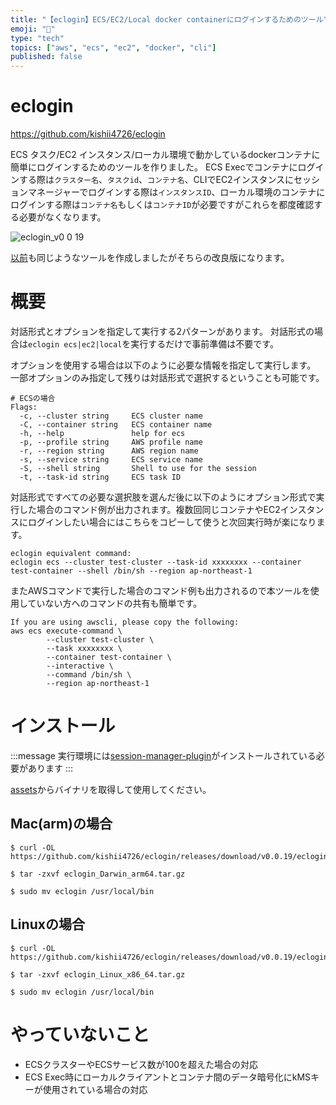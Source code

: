 ```yaml
---
title: "【eclogin】ECS/EC2/Local docker containerにログインするためのツール"
emoji: "🦉"
type: "tech"
topics: ["aws", "ecs", "ec2", "docker", "cli"]
published: false
---
```


# eclogin
https://github.com/kishii4726/eclogin

ECS タスク/EC2 インスタンス/ローカル環境で動かしているdockerコンテナに簡単にログインするためのツールを作りました。
ECS Execでコンテナにログインする際は`クラスター名`、`タスクid`、`コンテナ名`、CLIでEC2インスタンスにセッションマネージャーでログインする際は`インスタンスID`、ローカル環境のコンテナにログインする際は`コンテナ名`もしくは`コンテナID`が必要ですがこれらを都度確認する必要がなくなります。

![eclogin_v0 0 19](https://github.com/user-attachments/assets/a10ad39c-4d33-4e81-8b92-da4fe19936ee)

[以前](https://github.com/kishii4726/ecsh)も同じようなツールを作成しましたがそちらの改良版になります。

# 概要
対話形式とオプションを指定して実行する2パターンがあります。
対話形式の場合は`eclogin ecs|ec2|local`を実行するだけで事前準備は不要です。

オプションを使用する場合は以下のように必要な情報を指定して実行します。
一部オプションのみ指定して残りは対話形式で選択するということも可能です。
```
# ECSの場合
Flags:
  -c, --cluster string     ECS cluster name
  -C, --container string   ECS container name
  -h, --help               help for ecs
  -p, --profile string     AWS profile name
  -r, --region string      AWS region name
  -s, --service string     ECS service name
  -S, --shell string       Shell to use for the session
  -t, --task-id string     ECS task ID
```

対話形式ですべての必要な選択肢を選んだ後に以下のようにオプション形式で実行した場合のコマンド例が出力されます。複数回同じコンテナやEC2インスタンスにログインしたい場合にはこちらをコピーして使うと次回実行時が楽になります。
```
eclogin equivalent command:
eclogin ecs --cluster test-cluster --task-id xxxxxxxx --container test-container --shell /bin/sh --region ap-northeast-1
```

またAWSコマンドで実行した場合のコマンド例も出力されるので本ツールを使用していない方へのコマンドの共有も簡単です。
```
If you are using awscli, please copy the following:
aws ecs execute-command \
        --cluster test-cluster \
        --task xxxxxxxx \
        --container test-container \
        --interactive \
        --command /bin/sh \
        --region ap-northeast-1
```

# インストール

:::message
実行環境には[session-manager-plugin](https://docs.aws.amazon.com/ja_jp/systems-manager/latest/userguide/session-manager-working-with-install-plugin.html)がインストールされている必要があります
:::

[assets](https://github.com/kishii4726/eclogin/releases)からバイナリを取得して使用してください。

## Mac(arm)の場合
```
$ curl -OL https://github.com/kishii4726/eclogin/releases/download/v0.0.19/eclogin_Darwin_arm64.tar.gz

$ tar -zxvf eclogin_Darwin_arm64.tar.gz

$ sudo mv eclogin /usr/local/bin
```

## Linuxの場合
```
$ curl -OL https://github.com/kishii4726/eclogin/releases/download/v0.0.19/eclogin_Linux_x86_64.tar.gz

$ tar -zxvf eclogin_Linux_x86_64.tar.gz

$ sudo mv eclogin /usr/local/bin
```

# やっていないこと
- ECSクラスターやECSサービス数が100を超えた場合の対応
- ECS Exec時にローカルクライアントとコンテナ間のデータ暗号化にkMSキーが使用されている場合の対応